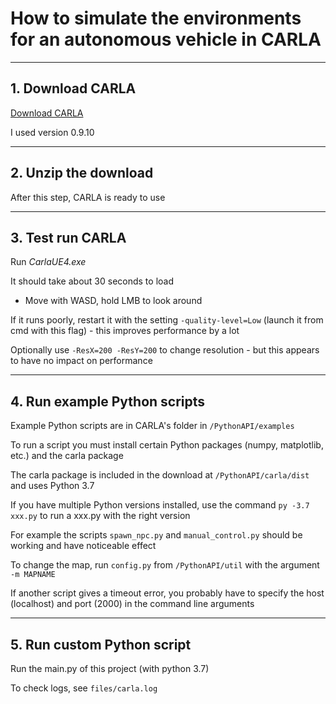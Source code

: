 # How to simulate the environments for an autonomous vehicle in CARLA

---

## 1. Download CARLA

[Download CARLA](https://github.com/carla-simulator/carla/blob/master/Docs/download.md)

I used version 0.9.10

---
## 2. Unzip the download

After this step, CARLA is ready to use

---
## 3. Test run CARLA

Run *CarlaUE4.exe*

It should take about 30 seconds to load

* Move with WASD, hold LMB to look around

If it runs poorly, restart it with the setting ``-quality-level=Low`` (launch it from cmd with this flag) - this improves performance by a lot

Optionally use ``-ResX=200 -ResY=200`` to change resolution - but this appears to have no impact on performance

---
## 4. Run example Python scripts

Example Python scripts are in CARLA's folder in ``/PythonAPI/examples``

To run a script you must install certain Python packages (numpy, matplotlib, etc.) and the carla package

The carla package is included in the download at ``/PythonAPI/carla/dist`` and uses Python 3.7

If you have multiple Python versions installed, use the command ``py -3.7 xxx.py`` to run a xxx.py with the right version

For example the scripts ``spawn_npc.py`` and ``manual_control.py`` should be working and have noticeable effect

To change the map, run ``config.py`` from ``/PythonAPI/util`` with the argument ``-m MAPNAME``

If another script gives a timeout error, you probably have to specify the host (localhost) and port (2000) in the command line arguments

---
## 5. Run custom Python script
Run the main.py of this project (with python 3.7)

To check logs, see ``files/carla.log``
